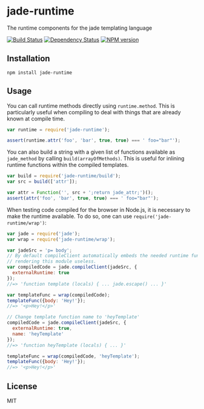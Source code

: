 # jade-runtime

The runtime components for the jade templating language

[![Build Status](https://img.shields.io/travis/jadejs/jade-runtime/master.svg)](https://travis-ci.org/jadejs/jade-runtime)
[![Dependency Status](https://img.shields.io/gemnasium/jadejs/jade-runtime.svg)](https://gemnasium.com/jadejs/jade-runtime)
[![NPM version](https://img.shields.io/npm/v/jade-runtime.svg)](https://www.npmjs.org/package/jade-runtime)

## Installation

    npm install jade-runtime

## Usage


You can call runtime methods directly using `runtime.method`.  This is particularly useful when compiling to deal with things that are already known at compile time.

```js
var runtime = require('jade-runtime');

assert(runtime.attr('foo', 'bar', true, true) === ' foo="bar"');
```

You can also build a string with a given list of functions available as `jade_method` by calling `build(arrayOfMethods)`.  This is useful for inlining runtime functions within the compiled templates.

```js
var build = require('jade-runtime/build');
var src = build(['attr']);

var attr = Function('', src + ';return jade_attr;')();
assert(attr('foo', 'bar', true, true) === ' foo="bar"');
```

When testing code compiled for the browser in Node.js, it is necessary to make the runtime available. To do so, one can use `require('jade-runtime/wrap')`:

```js
var jade = require('jade');
var wrap = require('jade-runtime/wrap');

var jadeSrc = 'p= body';
// By default compileClient automatically embeds the needed runtime functions,
// rendering this module useless.
var compiledCode = jade.compileClient(jadeSrc, {
  externalRuntime: true
});
//=> 'function template (locals) { ... jade.escape() ... }'

var templateFunc = wrap(compiledCode);
templateFunc({body: 'Hey!'});
//=> '<p>Hey!</p>'

// Change template function name to 'heyTemplate'
compiledCode = jade.compileClient(jadeSrc, {
  externalRuntime: true,
  name: 'heyTemplate'
});
//=> 'function heyTemplate (locals) { ... }'

templateFunc = wrap(compiledCode, 'heyTemplate');
templateFunc({body: 'Hey!'});
//=> '<p>Hey!</p>'
```


## License

  MIT
